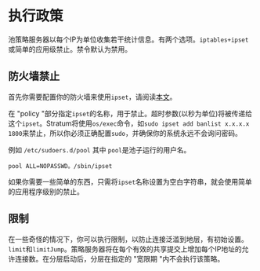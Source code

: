 # 执行政策

池策略服务器以每个IP为单位收集若干统计信息。有两个选项。`iptables+ipset`或简单的应用级禁止。禁令默认为禁用。

## 防火墙禁止

首先你需要配置你的防火墙来使用`ipset`，请阅读[本文](https://wiki.archlinux.org/index.php/Ipset)。

在 "policy "部分指定`ipset`的名称，用于禁止。超时参数(以秒为单位)将被传递给这个`ipset`。Stratum将使用`os/exec`命令，如`sudo ipset add banlist x.x.x.x 1800`来禁止，所以你必须正确配置`sudo`，并确保你的系统永远不会询问密码。

例如 `/etc/sudoers.d/pool` 其中 `pool`是池子运行的用户名。

    pool ALL=NOPASSWD。/sbin/ipset

如果你需要一些简单的东西，只需将`ipset`名称设置为空白字符串，就会使用简单的应用程序级别的禁止。

## 限制

在一些奇怪的情况下，你可以执行限制，以防止连接泛滥到地层，有初始设置。`limit`和`limitJump`。策略服务器将在每个有效的共享提交上增加每个IP地址的允许连接数。在分层启动后，分层在指定的 "宽限期 "内不会执行该策略。